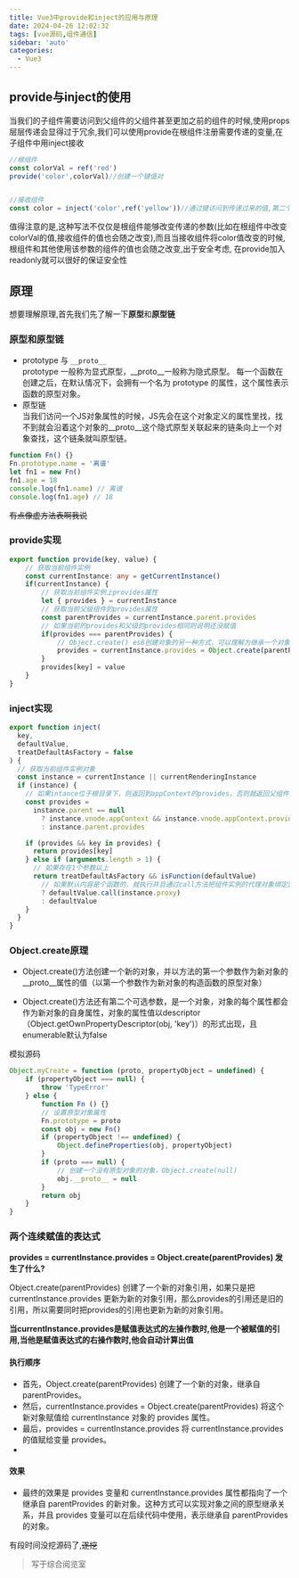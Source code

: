 ```yaml
---
title: Vue3中provide和inject的应用与原理
date: 2024-04-26 12:02:32
tags: [vue源码,组件通信]
sidebar: 'auto'
categories:
  - Vue3
---
```

## provide与inject的使用
当我们的子组件需要访问到父组件的父组件甚至更加之前的组件的时候,使用props层层传递会显得过于冗余,我们可以使用provide在根组件注册需要传递的变量,在子组件中用inject接收  

<!--more-->

```typescript
//根组件
const colorVal = ref('red')
provide('color',colorVal)//创建一个键值对


//接收组件
const color = inject('color',ref('yellow'))//通过键访问到传递过来的值,第二个可选配置项是默认值
```
值得注意的是,这种写法不仅仅是根组件能够改变传递的参数(比如在根组件中改变colorVal的值,接收组件的值也会随之改变),而且当接收组件将color值改变的时候,根组件和其他使用该参数的组件的值也会随之改变,出于安全考虑,
在provide加入readonly就可以很好的保证安全性  

## 原理

想要理解原理,首先我们先了解一下**原型**和**原型链**  

### 原型和原型链

 - prototype 与 `__proto__`  
 prototype 一般称为显式原型，__proto__一般称为隐式原型。 每一个函数在创建之后，在默认情况下，会拥有一个名为 prototype 的属性，这个属性表示函数的原型对象。  
 - 原型链  
   当我们访问一个JS对象属性的时候，JS先会在这个对象定义的属性里找，找不到就会沿着这个对象的__proto__这个隐式原型关联起来的链条向上一个对象查找，这个链条就叫原型链。   

```typescript
function Fn() {}
Fn.prototype.name = '离谱'
let fn1 = new Fn()
fn1.age = 18
console.log(fn1.name) // 离谱
console.log(fn1.age) // 18
```

~~有点像虚方法表啊我说~~   

### provide实现
```typescript
export function provide(key, value) {
    // 获取当前组件实例
    const currentInstance: any = getCurrentInstance()
    if(currentInstance) {
        // 获取当前组件实例上provides属性
        let { provides } = currentInstance
        // 获取当前父级组件的provides属性
        const parentProvides = currentInstance.parent.provides
        // 如果当前的provides和父级的provides相同则说明还没赋值
        if(provides === parentProvides) {
            // Object.create() es6创建对象的另一种方式，可以理解为继承一个对象, 添加的属性是在原型下。
            provides = currentInstance.provides = Object.create(parentProvides)
        }
        provides[key] = value
    }
}
```  

### inject实现
```typescript
export function inject(
  key,
  defaultValue,
  treatDefaultAsFactory = false
) {
  // 获取当前组件实例对象
  const instance = currentInstance || currentRenderingInstance
  if (instance) {
    // 如果intance位于根目录下，则返回到appContext的provides，否则就返回父组件的provides
    const provides =
      instance.parent == null
        ? instance.vnode.appContext && instance.vnode.appContext.provides
        : instance.parent.provides

    if (provides && key in provides) {
      return provides[key]
    } else if (arguments.length > 1) {
      // 如果存在1个参数以上
      return treatDefaultAsFactory && isFunction(defaultValue)
        // 如果默认内容是个函数的，就执行并且通过call方法把组件实例的代理对象绑定到该函数的this上
        ? defaultValue.call(instance.proxy) 
        : defaultValue
    }
  }
}
```  

### Object.create原理    
 - Object.create()方法创建一个新的对象，并以方法的第一个参数作为新对象的__proto__属性的值（以第一个参数作为新对象的构造函数的原型对象）  


 - Object.create()方法还有第二个可选参数，是一个对象，对象的每个属性都会作为新对象的自身属性，对象的属性值以descriptor（Object.getOwnPropertyDescriptor(obj, 'key')）的形式出现，且enumerable默认为false  

模拟源码  
```typescript
Object.myCreate = function (proto, propertyObject = undefined) {
    if (propertyObject === null) {
        throw 'TypeError'
    } else {
        function Fn () {}
        // 设置原型对象属性
        Fn.prototype = proto
        const obj = new Fn()
        if (propertyObject !== undefined) {
            Object.defineProperties(obj, propertyObject)
        }
        if (proto === null) {
            // 创建一个没有原型对象的对象，Object.create(null)
            obj.__proto__ = null
        }
        return obj
    }
}
```  

### 两个连续赋值的表达式

**provides = currentInstance.provides = Object.create(parentProvides) 发生了什么?**

Object.create(parentProvides) 创建了一个新的对象引用，如果只是把 currentInstance.provides 更新为新的对象引用，那么provides的引用还是旧的引用，所以需要同时把provides的引用也更新为新的对象引用。  

**当currentInstance.provides是赋值表达式的左操作数时,他是一个被赋值的引用,当他是赋值表达式的右操作数时,他会自动计算出值**  

#### 执行顺序  
- 首先，Object.create(parentProvides) 创建了一个新的对象，继承自 parentProvides。
- 然后，currentInstance.provides = Object.create(parentProvides) 将这个新对象赋值给 currentInstance 对象的 provides 属性。
- 最后，provides = currentInstance.provides 将 currentInstance.provides 的值赋给变量 provides。  
- 
#### 效果
- 最终的效果是 provides 变量和 currentInstance.provides 属性都指向了一个继承自 parentProvides 的新对象。这种方式可以实现对象之间的原型继承关系，并且 provides 变量可以在后续代码中使用，表示继承自 parentProvides 的对象。


有段时间没挖源码了,~~遂挖~~

>写于综合阅览室

